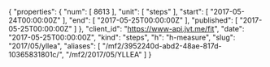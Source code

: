 {
  "properties": {
    "num": [
      8613
    ],
    "unit": [
      "steps"
    ],
    "start": [
      "2017-05-24T00:00:00Z"
    ],
    "end": [
      "2017-05-25T00:00:00Z"
    ],
    "published": [
      "2017-05-25T00:00:00Z"
    ]
  },
  "client_id": "https://www-api.jvt.me/fit",
  "date": "2017-05-25T00:00:00Z",
  "kind": "steps",
  "h": "h-measure",
  "slug": "2017/05/yllea",
  "aliases": [
    "/mf2/3952240d-abd2-48ae-817d-10365831801c/",
    "/mf2/2017/05/YLLEA"
  ]
}
